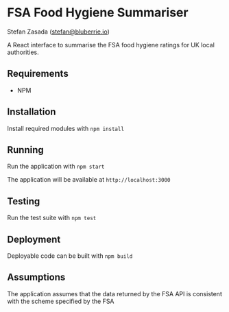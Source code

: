 # FSA Food Hygiene Summariser

Stefan Zasada (stefan@bluberrie.io)

A React interface to summarise the FSA food hygiene ratings for UK local authorities.

## Requirements

* NPM

## Installation

Install required modules with `npm install`

## Running

Run the application with `npm start`

The application will be available at `http://localhost:3000`

## Testing

Run the test suite with `npm test`

## Deployment

Deployable code can be built with `npm build`

## Assumptions

The application assumes that the data returned by the FSA API is consistent with the scheme specified by the FSA
